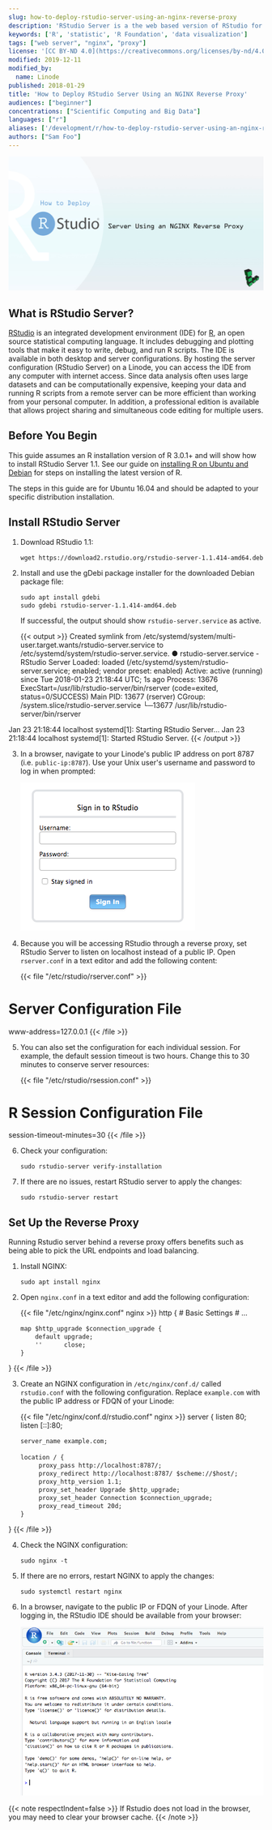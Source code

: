 ```yaml
---
slug: how-to-deploy-rstudio-server-using-an-nginx-reverse-proxy
description: 'RStudio Server is a the web based version of RStudio for a desktop environment. Gain access to your R development environment from anywhere in the world.'
keywords: ['R', 'statistic', 'R Foundation', 'data visualization']
tags: ["web server", "nginx", "proxy"]
license: '[CC BY-ND 4.0](https://creativecommons.org/licenses/by-nd/4.0)'
modified: 2019-12-11
modified_by:
  name: Linode
published: 2018-01-29
title: 'How to Deploy RStudio Server Using an NGINX Reverse Proxy'
audiences: ["beginner"]
concentrations: ["Scientific Computing and Big Data"]
languages: ["r"]
aliases: ['/development/r/how-to-deploy-rstudio-server-using-an-nginx-reverse-proxy/']
authors: ["Sam Foo"]
---
```


![How to Deploy Rstudio using an NGINX reverse proxy](How_to_Deploy_RStudio_Server_Using_an_NGINX_Reverse_Proxy_smg.jpg)

## What is RStudio Server?

[RStudio](https://www.rstudio.com) is an integrated development environment (IDE) for [R](https://www.r-project.org/), an open source statistical computing language. It includes debugging and plotting tools that make it easy to write, debug, and run R scripts. The IDE is available in both desktop and server configurations. By hosting the server configuration (RStudio Server) on a Linode, you can access the IDE from any computer with internet access. Since data analysis often uses large datasets and can be computationally expensive, keeping your data and running R scripts from a remote server can be more efficient than working from your personal computer. In addition, a professional edition is available that allows project sharing and simultaneous code editing for multiple users.

## Before You Begin

This guide assumes an R installation version of R 3.0.1+ and will show how to install RStudio Server 1.1. See our guide on [installing R on Ubuntu and Debian](/docs/guides/how-to-install-r-on-ubuntu-and-debian/) for steps on installing the latest version of R.

The steps in this guide are for Ubuntu 16.04 and should be adapted to your specific distribution installation.

## Install RStudio Server

1.  Download RStudio 1.1:

        wget https://download2.rstudio.org/rstudio-server-1.1.414-amd64.deb

2.  Install and use the gDebi package installer for the downloaded Debian package file:

        sudo apt install gdebi
        sudo gdebi rstudio-server-1.1.414-amd64.deb

    If successful, the output should show `rstudio-server.service` as active.

    {{< output >}}
Created symlink from /etc/systemd/system/multi-user.target.wants/rstudio-server.service to /etc/systemd/system/rstudio-server.service.
● rstudio-server.service - RStudio Server
   Loaded: loaded (/etc/systemd/system/rstudio-server.service; enabled; vendor preset: enabled)
   Active: active (running) since Tue 2018-01-23 21:18:44 UTC; 1s ago
  Process: 13676 ExecStart=/usr/lib/rstudio-server/bin/rserver (code=exited, status=0/SUCCESS)
 Main PID: 13677 (rserver)
   CGroup: /system.slice/rstudio-server.service
           └─13677 /usr/lib/rstudio-server/bin/rserver

Jan 23 21:18:44 localhost systemd[1]: Starting RStudio Server...
Jan 23 21:18:44 localhost systemd[1]: Started RStudio Server.
{{< /output >}}

3.  In a browser, navigate to your Linode's public IP address on port 8787 (i.e. `public-ip:8787`). Use your Unix user's username and password to log in when prompted:

    ![RStudio Server Login](rstudio-server-login.png)

4.  Because you will be accessing RStudio through a reverse proxy, set RStudio Server to listen on localhost instead of a public IP. Open `rserver.conf` in a text editor and add the following content:

    {{< file "/etc/rstudio/rserver.conf" >}}
# Server Configuration File
www-address=127.0.0.1
{{< /file >}}

5.  You can also set the configuration for each individual session. For example, the default session timeout is two hours. Change this to 30 minutes to conserve server resources:

    {{< file "/etc/rstudio/rsession.conf" >}}
# R Session Configuration File
session-timeout-minutes=30
{{< /file >}}

6.  Check your configuration:

        sudo rstudio-server verify-installation

7.  If there are no issues, restart RStudio server to apply the changes:

        sudo rstudio-server restart

## Set Up the Reverse Proxy

Running Rstudio server behind a reverse proxy offers benefits such as being able to pick the URL endpoints and load balancing.

1.  Install NGINX:

        sudo apt install nginx

2.  Open `nginx.conf` in a text editor and add the following configuration:

    {{< file "/etc/nginx/nginx.conf" nginx >}}
http {
        # Basic Settings
        # ...

        map $http_upgrade $connection_upgrade {
            default upgrade;
            ''      close;
        }
}
{{< /file >}}

3.  Create an NGINX configuration in `/etc/nginx/conf.d/` called `rstudio.conf` with the following configuration. Replace `example.com` with the public IP address or FDQN of your Linode:

    {{< file "/etc/nginx/conf.d/rstudio.conf" nginx >}}
server {
        listen 80;
        listen [::]:80;

        server_name example.com;

        location / {
             proxy_pass http://localhost:8787/;
             proxy_redirect http://localhost:8787/ $scheme://$host/;
             proxy_http_version 1.1;
             proxy_set_header Upgrade $http_upgrade;
             proxy_set_header Connection $connection_upgrade;
             proxy_read_timeout 20d;
        }
}
{{< /file >}}

4.  Check the NGINX configuration:

        sudo nginx -t

5.  If there are no errors, restart NGINX to apply the changes:

        sudo systemctl restart nginx

6.  In a browser, navigate to the public IP or FDQN of your Linode. After logging in, the RStudio IDE should be available from your browser:

    ![Rstudio Screen](rstudio-server-page.png)

{{< note respectIndent=false >}}
If Rstudio does not load in the browser, you may need to clear your browser cache.
{{< /note >}}

